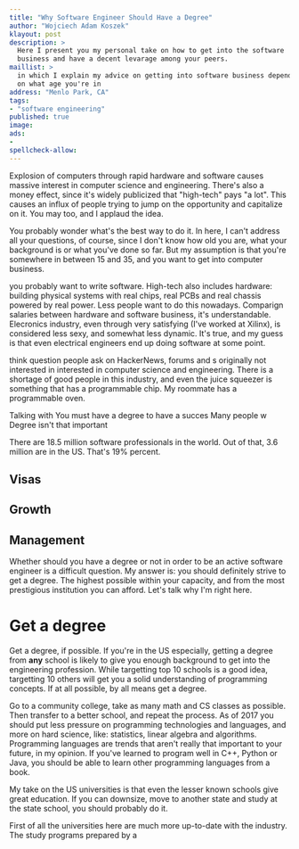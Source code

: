 ```yaml
---
title: "Why Software Engineer Should Have a Degree"
author: "Wojciech Adam Koszek"
klayout: post
description: >
  Here I present you my personal take on how to get into the software
  business and have a decent levarage among your peers.
maillist: >
  in which I explain my advice on getting into software business depending
  on what age you're in
address: "Menlo Park, CA"
tags:
- "software engineering"
published: true
image: 
ads:
-
spellcheck-allow:
---
```



Explosion of computers through rapid hardware and software causes
massive interest in computer science and engineering. There's also a 
money effect, since it's widely publicized that "high-tech" pays "a lot".
This causes an influx of people trying to jump on the opportunity and
capitalize on it. You may too, and I applaud the idea.

You probably wonder what's the best way to do it. In here, I can't address
all your questions, of course, since I don't know how old you are, what your
background is or what you've done so far. But my assumption is that you're
somewhere in between 15 and 35, and you want to get into computer business.

you probably want
to write software. High-tech also includes hardware: building physical
systems with real chips, real PCBs and real chassis powered by real power.
Less people want to do this nowadays. Comparign salaries between hardware
and software business, it's understandable. Elecronics industry, even
through very satisfying (I've worked at Xilinx), is considered less sexy,
and somewhat less dynamic. It's true, and my guess is that even electrical
engineers end up doing software at some point. 

think question people
ask on HackerNews, forums and s
originally not interested in 
interested in computer science and engineering. There is a shortage of good
people in this industry, and even the juice squeezer is something that has a
programmable chip. My roommate has a programmable oven.

Talking with 
You must have a degree to have a succes
Many people w
Degree isn't that important 

There are 18.5 million software professionals in the world. Out of that,
3.6 million are in the US. That's 19% percent.

## Visas

## Growth

## Management

Whether should you have a degree or not in order to be an active software
engineer is a difficult question. My answer is: you should definitely strive
to get a degree. The highest possible within your capacity, and from the
most prestigious institution you can afford. Let's talk why I'm right here.

# Get a degree

Get a degree, if possible. If you're in the US especially, getting a degree
from **any** school is likely to give you enough background to get into the
engineering profession. While targetting top 10 schools is a good idea,
targetting 10 others will get you a solid understanding of programming
concepts. If at all possible, by all means get a degree.

Go to a community college, take as many math and CS classes as possible.
Then transfer to a better school, and repeat the process. As of 2017 you
should put less pressure on programming technologies and languages, and more
on hard science, like: statistics, linear algebra and algorithms.
Programming languages are trends that aren't really that important to your
future, in my opinion. If you've learned to program well in C++, Python or
Java, you should be able to learn other programming languages from a book.

My take on the US universities is that even the lesser known schools give
great education. If you can downsize, move to another state and study at the
state school, you should probably do it.

First of all the universities here are much more up-to-date with the
industry. The study programs prepared by a 



